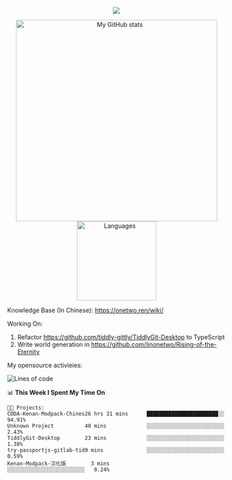 <a href="https://github.com/linonetwo">
    <p align="center">
        <img src="https://github-profile-trophy.vercel.app/?username=linonetwo&column=7&theme=onedark"/>
    </p>
</a>
<a align="center" href="https://github.com/linonetwo">
  <p align="center">
    <img src="https://github-readme-stats.vercel.app/api?username=linonetwo&show_icons=true&count_private=true" alt="My GitHub stats" width="465"/>
    <img src="https://github-readme-stats.vercel.app/api/top-langs/?username=linonetwo&layout=compact&langs_count=10" alt="Languages" height="183">
  </p>
</a>

Knowledge Base (In Chinese): https://onetwo.ren/wiki/

Working On: 

1. Refactor https://github.com/tiddly-gittly/TiddlyGit-Desktop to TypeScript
1. Write world generation in https://github.com/linonetwo/Rising-of-the-Eternity

My opensource activieies:

<!--START_SECTION:waka-->
![Lines of code](https://img.shields.io/badge/From%20Hello%20World%20I%27ve%20Written-2.5%20million%20lines%20of%20code-blue)

📊 **This Week I Spent My Time On** 

```text
🐱‍💻 Projects: 
CDDA-Kenan-Modpack-Chines26 hrs 31 mins      ███████████████████████░░   94.91% 
Unknown Project          40 mins             ░░░░░░░░░░░░░░░░░░░░░░░░░   2.43% 
TiddlyGit-Desktop        23 mins             ░░░░░░░░░░░░░░░░░░░░░░░░░   1.38% 
try-passportjs-gitlab-tid9 mins              ░░░░░░░░░░░░░░░░░░░░░░░░░   0.59% 
Kenan-Modpack-汉化版        3 mins              ░░░░░░░░░░░░░░░░░░░░░░░░░   0.24%

```


<!--END_SECTION:waka-->
